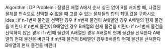 Algorithm : DP
Problem : 정렬된 배열 A에서 순서 상관 없이 B를 배치할 때, 나열된 물체를 연속으로 선택할 수 없을 때 고를 수 있는 물체들의 합의 최댓 값을 구하시오
Idea : 
if n-1번째 물건을 선택한 경우
  if n번째 물건이 A배열인 경우
    A배열의 현재 물건을 버린다
  if n번째 물건이 B배열인 경우
    B배열의 현재 물건을 버린다
if n-1번째 물건을 선택하지 않은 경우
  if n번째 물건이 A배열인 경우
    A배열의 현재 물건을 선택한다
    A배열의 현재 물건을 버린다
  if n번째 물건이 B배열인 경우
    B배열의 현재 물건을 선택한다
    B배열의 현재 물건을 버린다





    




